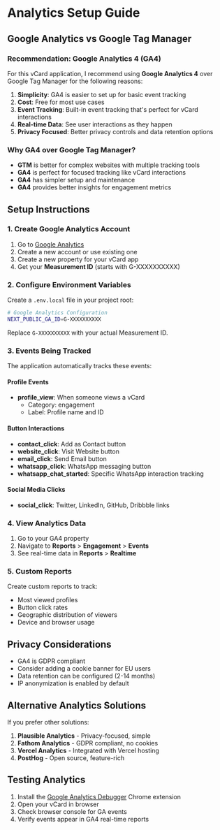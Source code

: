# Analytics Setup Guide

## Google Analytics vs Google Tag Manager

### Recommendation: **Google Analytics 4 (GA4)**

For this vCard application, I recommend using **Google Analytics 4** over Google Tag Manager for the following reasons:

1. **Simplicity**: GA4 is easier to set up for basic event tracking
2. **Cost**: Free for most use cases
3. **Event Tracking**: Built-in event tracking that's perfect for vCard interactions
4. **Real-time Data**: See user interactions as they happen
5. **Privacy Focused**: Better privacy controls and data retention options

### Why GA4 over Google Tag Manager?

- **GTM** is better for complex websites with multiple tracking tools
- **GA4** is perfect for focused tracking like vCard interactions
- **GA4** has simpler setup and maintenance
- **GA4** provides better insights for engagement metrics

## Setup Instructions

### 1. Create Google Analytics Account

1. Go to [Google Analytics](https://analytics.google.com/)
2. Create a new account or use existing one
3. Create a new property for your vCard app
4. Get your **Measurement ID** (starts with G-XXXXXXXXXX)

### 2. Configure Environment Variables

Create a `.env.local` file in your project root:

```bash
# Google Analytics Configuration
NEXT_PUBLIC_GA_ID=G-XXXXXXXXXX
```

Replace `G-XXXXXXXXXX` with your actual Measurement ID.

### 3. Events Being Tracked

The application automatically tracks these events:

#### Profile Events
- **profile_view**: When someone views a vCard
  - Category: engagement
  - Label: Profile name and ID

#### Button Interactions
- **contact_click**: Add as Contact button
- **website_click**: Visit Website button  
- **email_click**: Send Email button
- **whatsapp_click**: WhatsApp messaging button
- **whatsapp_chat_started**: Specific WhatsApp interaction tracking

#### Social Media Clicks
- **social_click**: Twitter, LinkedIn, GitHub, Dribbble links

### 4. View Analytics Data

1. Go to your GA4 property
2. Navigate to **Reports** > **Engagement** > **Events**
3. See real-time data in **Reports** > **Realtime**

### 5. Custom Reports

Create custom reports to track:
- Most viewed profiles
- Button click rates
- Geographic distribution of viewers
- Device and browser usage

## Privacy Considerations

- GA4 is GDPR compliant
- Consider adding a cookie banner for EU users
- Data retention can be configured (2-14 months)
- IP anonymization is enabled by default

## Alternative Analytics Solutions

If you prefer other solutions:

1. **Plausible Analytics** - Privacy-focused, simple
2. **Fathom Analytics** - GDPR compliant, no cookies
3. **Vercel Analytics** - Integrated with Vercel hosting
4. **PostHog** - Open source, feature-rich

## Testing Analytics

1. Install the [Google Analytics Debugger](https://chrome.google.com/webstore/detail/google-analytics-debugger/jnkmfdileelhofjcijamephohjechhna) Chrome extension
2. Open your vCard in browser
3. Check browser console for GA events
4. Verify events appear in GA4 real-time reports
